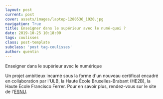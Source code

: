 ```yaml
---
layout: post
current: post
cover: assets/images/laptop-1280536_1920.jpg
navigation: True
title: Enseigner dans le supérieur avec le numé-quoi ?
date: 2019-10-25 10:18:00
tags: coulisses
class: post-template
subclass: 'post tag-coulisses'
author: quentin
---
```


Enseigner dans le supérieur avec le numérique

Un projet ambitieux incarné sous la forme d'un nouveau certificat encadré en collaboration par l'ULB, la Haute École Bruxelles-Brabant (HE2B), la Haute École Francisco Ferrer.
Pour en savoir plus, rendez-vous sur le site de l'[ESNU](http://esnu.be/).